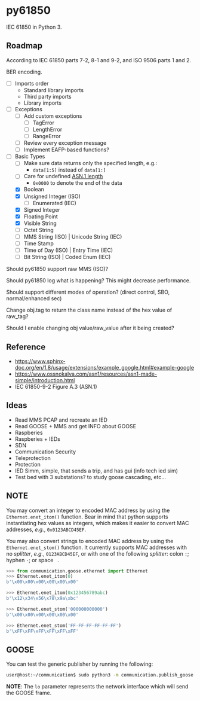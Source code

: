 # py61850

IEC 61850 in Python 3.

## Roadmap

According to IEC 61850 parts 7-2, 8-1 and 9-2, and ISO 9506 parts 1 and 2. 

BER encoding.

- [ ] Imports order
    - Standard library imports
    - Third party imports
    - Library imports
- [ ] Exceptions
  - [ ] Add custom exceptions
    - [ ] TagError
    - [ ] LengthError
    - [ ] RangeError
  - [ ] Review every exception message
  - [ ] Implement EAFP-based functions?
- [ ] Basic Types
  - [ ] Make sure data returns only the specified length, e.g.:
    - `data[1:5]` instead of `data[1:]` 
  - [ ] Care for undefined [ASN.1 length](http://luca.ntop.org/Teaching/Appunti/asn1.html)
    - `0x0000` to denote the end of the data 
  - [X] Boolean
  - [X] Unsigned Integer (ISO)
    - [ ] Enumerated (IEC)
  - [X] Signed Integer
  - [X] Floating Point
  - [X] Visible String
  - [ ] Octet String
  - [ ] MMS String (ISO) | Unicode String (IEC)
  - [ ] Time Stamp
  - [ ] Time of Day (ISO) | Entry Time (IEC)  
  - [ ] Bit String (ISO) | Coded Enum (IEC)

Should py61850 support raw MMS (ISO)?

Should py61850 log what is happening? This might decrease performance.

Should support different modes of operation? (direct control, SBO, normal/enhanced sec)

Change obj.tag to return the class name instead of the hex value of raw_tag?

Should I enable changing obj value/raw_value after it being created?

## Reference

- https://www.sphinx-doc.org/en/1.8/usage/extensions/example_google.html#example-google
- https://www.ossnokalva.com/asn1/resources/asn1-made-simple/introduction.html
- IEC 61850-9-2 Figure A.3 (ASN.1)

## Ideas

- Read MMS PCAP and recreate an IED
- Read GOOSE + MMS and get INFO about GOOSE
- Raspberies
- Raspberies + IEDs
- SDN
- Communication Security
- Teleprotection
- Protection
- IED Simm, simple, that sends a trip, and has gui (info tech ied sim)
- Test bed with 3 substations? to study goose cascading, etc...

## NOTE

You may convert an integer to encoded MAC address by using the `Ethernet.enet_itom()` function. Bear in mind that python supports instantiating hex values as integers, which makes it easier to convert MAC addresses, *e.g.*, `0x0123ABCD45EF`.

You may also convert strings to encoded MAC address by using the `Ethernet.enet_stom()` function. It currently supports MAC addresses with no *splitter*, *e.g.*, `0123ABCD45EF`, or with one of the following *splitter*: colon `:`; hyphen `-`; or space ` `.

```python
>>> from communication.goose.ethernet import Ethernet
>>> Ethernet.enet_itom(0)
b'\x00\x00\x00\x00\x00\x00'

>>> Ethernet.enet_itom(0x123456789abc)
b'\x12\x34\x56\x78\x9a\xbc'

>>> Ethernet.enet_stom('000000000000')
b'\x00\x00\x00\x00\x00\x00'

>>> Ethernet.enet_stom('FF-FF-FF-FF-FF-FF')
b'\xFF\xFF\xFF\xFF\xFF\xFF'
```

## GOOSE

You can test the generic publisher by running the following:

```bash
user@host:~/communication$ sudo python3 -m communication.publish_goose lo
```

**NOTE**: The `lo` parameter represents the network interface which will send the GOOSE frame.  
